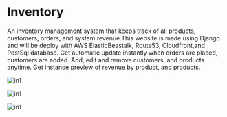 # Inventory
 An inventory management system that keeps track of all products, customers, orders, and system revenue.This website is made using Django and will be deploy with AWS ElasticBeastalk, Route53, Cloudfront,and PostSql database. Get automatic update instantly when orders are placed, customers are added. Add, edit and remove customers, and products anytime. Get instance preview of revenue by product, and products.

![in1](https://user-images.githubusercontent.com/83102811/183741664-d5e785f8-b8c9-4f9a-9134-572d99857691.png)

![in1](https://user-images.githubusercontent.com/83102811/183741673-defd67df-90ec-420f-bbc3-c4ec8195e664.png)

![in1](https://user-images.githubusercontent.com/83102811/183741679-16a6e98a-d1e8-482b-b822-f34ef9c94b03.png)
